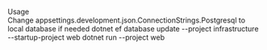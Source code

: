 Usage <br/>
Change appsettings.development.json.ConnectionStrings.Postgresql to local database if needed
dotnet ef database update --project infrastructure --startup-project web
dotnet run --project web
